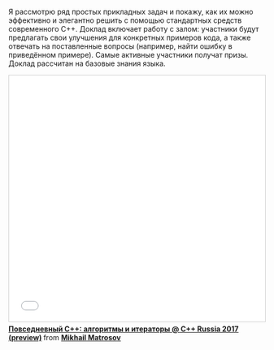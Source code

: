 Я рассмотрю ряд простых прикладных задач и покажу, как их можно эффективно и элегантно решить с помощью стандартных средств современного С++. 
Доклад включает работу с залом: участники будут предлагать свои улучшения для конкретных примеров кода, а также отвечать на поставленные вопросы (например, найти ошибку в приведённом примере). 
Самые активные участники получат призы. Доклад рассчитан на базовые знания языка.

<iframe src="//www.slideshare.net/slideshow/embed_code/key/iu9lFX2hAeqUsn" width="595" height="485" frameborder="0" marginwidth="0" marginheight="0" scrolling="no" style="border:1px solid #CCC; border-width:1px; margin-bottom:5px; max-width: 100%;" allowfullscreen> </iframe> <div style="margin-bottom:5px"> <strong> <a href="//www.slideshare.net/MikhailMatrosov/c-russia-2017-preview" title="Повседневный С++: алгоритмы и итераторы @ C++ Russia 2017 (preview)" target="_blank">Повседневный С++: алгоритмы и итераторы @ C++ Russia 2017 (preview)</a> </strong> from <strong><a target="_blank" href="//www.slideshare.net/MikhailMatrosov">Mikhail Matrosov</a></strong> </div>